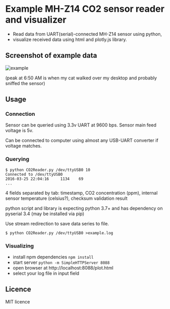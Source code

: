 # Example MH-Z14 CO2 sensor reader and visualizer

* Read data from UART(serial)-connected MH-Z14 sensor using python,
* visualize received data using html and plotly.js library.

## Screenshot of example data
![example](https://cloud.githubusercontent.com/assets/670789/14087148/39050c52-f531-11e5-91cd-ddc8fef7f94a.png)

(peak at 6:50 AM is when my cat walked over my desktop and probably sniffed the sensor)

## Usage

### Connection

Sensor can be queried using 3.3v UART at 9600 bps. Sensor main feed voltage is 5v.

Can be connected to computer using almost any USB-UART converter if voltage matches.

### Querying

```
$ python CO2Reader.py /dev/ttyUSB0 10
Connected to /dev/ttyUSB0
2016-03-25 22:04:16     1134    69
...
```
4 fields separated by tab: timestamp, CO2 concentration (ppm), internal sensor temperature (celsius?), checksum validation result

python script and library is expecting python 3.7+ and has dependency on pyserial 3.4 (may be installed via pip)
 
Use stream redirection to save data series to file.

`$ python CO2Reader.py /dev/ttyUSB0 >example.log`

### Visualizing

* install npm dependencies `npm install`
* start server `python -m SimpleHTTPServer 8088`
* open browser at http://localhost:8088/plot.html
* select your log file in input field 

## Licence

MIT licence
